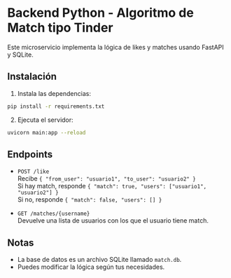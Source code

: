 # Backend Python - Algoritmo de Match tipo Tinder

Este microservicio implementa la lógica de likes y matches usando FastAPI y SQLite.

## Instalación

1. Instala las dependencias:

```bash
pip install -r requirements.txt
```

2. Ejecuta el servidor:

```bash
uvicorn main:app --reload
```

## Endpoints

- `POST /like`  
  Recibe `{ "from_user": "usuario1", "to_user": "usuario2" }`  
  Si hay match, responde `{ "match": true, "users": ["usuario1", "usuario2"] }`  
  Si no, responde `{ "match": false, "users": [] }`

- `GET /matches/{username}`  
  Devuelve una lista de usuarios con los que el usuario tiene match.

## Notas
- La base de datos es un archivo SQLite llamado `match.db`.
- Puedes modificar la lógica según tus necesidades. 